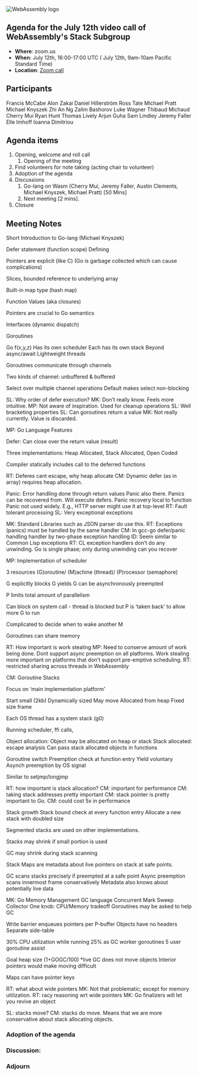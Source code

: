 ![WebAssembly logo](/images/WebAssembly.png)

## Agenda for the July 12th video call of WebAssembly's Stack Subgroup

- **Where**: zoom.us
- **When**:  July 12th, 16:00-17:00 UTC ( July 12th, 9am-10am Pacific Standard Time)
- **Location**: [Zoom call](https://zoom.us/j/91846860726?pwd=NVVNVmpvRVVFQkZTVzZ1dTFEcXgrdz09)


## Participants
Francis McCabe
Alon Zakai
Daniel Hillerström
Ross Tate
Michael Pratt
Michael Knyszek
Zhi An Ng
Zalim Bashorov
Luke Wagner
Thibaud Michaud
Cherry Mui
Ryan Hunt
Thomas Lively
Arjun Guha
Sam Lindley
Jeremy Faller
Elle Imhoff
Ioanna Dimitriou



## Agenda items

1. Opening, welcome and roll call
    1. Opening of the meeting
1. Find volunteers for note taking (acting chair to volunteer)
1. Adoption of the agenda
1. Discussions
   1. Go-lang on Wasm (Cherry Mui, Jeremy Faller, Austin Clements, Michael Knyszek, Michael Pratt) [50 Mins]
   1. Next meeting [2 mins].
1. Closure

## Meeting Notes

Short Introduction to Go-lang (Michael Knyszek)

Defer statement (function scope) Defining

Pointers are explicit (like C) (Go is garbage collected which can cause complications)

Slices, bounded reference to underlying array

Built-in map type (hash map)

Function Values (aka closures)

Pointers are crucial to Go semantics

Interfaces (dynamic dispatch)

Goroutines

Go f(x,y,z)
Has its own scheduler
Each has its own stack
Beyond async/await
Lightweight threads

Goroutines communicate through channels

Two kinds of channel: unbuffered & buffered

Select over multiple channel operations
Default makes select non-blocking

SL: Why order of defer execution?
MK: Don’t really know. Feels more intuitive.
MP: Not aware of inspiration. Used for cleanup operations
SL: Well bracketing properties
SL: Can goroutines return a value
MK: Not really currently. Value is discarded.

MP: Go Language Features 

Defer: 
Can close over the return value (result)

Three implementations:
Heap Allocated, Stack Allocated, Open Coded

Compiler statically includes call to the deferred functions

RT: Deferes cant escape, why heap allocate
CM: Dynamic defer (as in array) requires heap allocation.

Panic: 
 Error handling done through return values
 Panic also there. Panics can be recovered from.
 Will execute defers.
 Panic recovery local to function
 Panic not used widely.
 E.g., HTTP server might use it at top-level
RT: Fault tolerant processing
SL: Very exceptional exceptions

MK: Standard Libraries such as JSON parser do use this.
RT: Exceptions (panics) must be handled by the same handler
CM: In gcc-go defer/panic handling handler by two-phase exception handling
ID: Seem similar to Common Lisp exceptions
RT: CL exception handlers don’t do any unwinding. Go is single phase; only during unwinding can you recover

MP: Implementation of scheduler

3 resources (G)oroutine/ (M)achine (thread)/ (P)rocessor (semaphore)

G explicitly blocks
G yields
G can be asynchronously preempted

P limits total amount of parallelism

Can block on system call - thread is blocked but P is ‘taken back’ to allow more G to run

Complicated to decide when to wake another M

Goroutines can share memory

RT: How important is work stealing
MP: Need to conserve amount of work being done. Dont support async preemption on all platforms. Work stealing more important on platforms that don’t support pre-emptive scheduling.
RT: restricted sharing across threads in WebAssembly

CM: Goroutine Stacks

Focus on ‘main implementation platform’

Start small (2kb)
Dynamically sized
May move 
Allocated from heap
Fixed size frame

Each OS thread has a system stack (g0)

Running scheduler, ffi calls,

Object allocation:
Object may be allocated on heap or stack
Stack allocated: escape analysis
Can pass stack allocated objects in functions

Goroutine switch
Preemption check at function entry
Yield voluntary
Asynch preemption by OS signal

Similar to setjmp/longjmp

RT: how important is stack allocation?
CM: important for performance
CM: taking stack addresses pretty important
CM: stack pointer is pretty important to Go.
CM: could cost 5x in performance

Stack growth
Stack bound check at every function entry
Allocate a new stack with doubled size

Segmented stacks are used on other implementations.

Stacks may shrink if small portion is used

GC may shrink during stack scanning

Stack Maps are metadata about live pointers on stack at safe points. 

GC scans stacks precisely if preempted at a safe point
Async preemption scans innermost frame conservatively
Metadata also knows about potentially live data

MK: Go Memory Management
GC language
Concurrent Mark Sweep Collector
One knob: CPU/Memory tradeoff
Goroutines may be asked to help GC

Write barrier enqueues pointers per P-buffer
Objects have no headers
Separate side-table

30% CPU utilization while running
25% as GC worker goroutines
5 user goroutine assist

Goal heap size (1+GOGC/100) *live
GC does not move objects
Interior pointers would make moving difficult

Maps can have pointer keys

RT: what about wide pointers
MK: Not that problematic; except for memory utilization.
RT: racy reasoning wrt wide pointers
MK: Go finalizers will let you revive an object

SL: stacks move?
CM: stacks do move. Means that we are more conservative about stack allocating objects.


### Adoption of the agenda

### Discussion:

### Adjourn

